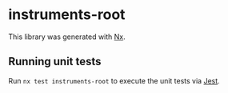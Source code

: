 # instruments-root

This library was generated with [Nx](https://nx.dev).

## Running unit tests

Run `nx test instruments-root` to execute the unit tests via [Jest](https://jestjs.io).
